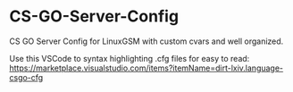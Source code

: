 # CS-GO-Server-Config

CS GO Server Config for LinuxGSM with custom cvars and well organized.

Use this VSCode to syntax highlighting .cfg files for easy to read:
https://marketplace.visualstudio.com/items?itemName=dirt-lxiv.language-csgo-cfg

